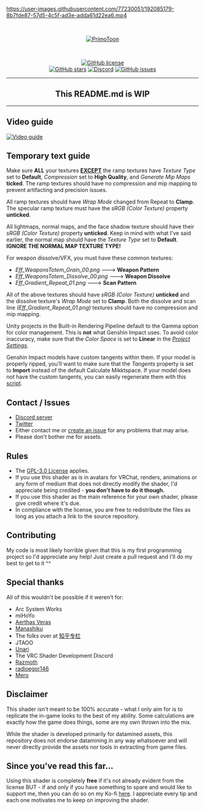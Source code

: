 https://user-images.githubusercontent.com/77230051/192085179-8b7fde87-57d5-4c5f-ad3e-adda61d22ea6.mp4

<br>
<p align="center">
    <a href="https://github.com/festivize/PrimoToon"><img src="https://user-images.githubusercontent.com/77230051/191998247-effb10b9-4320-4e39-8c32-29019f00a0f8.png" alt="PrimoToon"/></a>
</p><br>

<p align="center">
    <a href="https://github.com/festivize/PrimoToon/blob/main/LICENSE"><img alt="GitHub license" src="https://img.shields.io/github/license/festivize/PrimoToon?style=for-the-badge"></a><br>
    <a href="https://github.com/festivize/PrimoToon/stargazers"><img alt="GitHub stars" src="https://img.shields.io/github/stars/festivize/PrimoToon?style=for-the-badge"></a>
    <a href="https://discord.gg/85rP9SpAkF"><img alt="Discord" src="https://img.shields.io/discord/894925535870865498?style=for-the-badge"></a>
    <a href="https://github.com/festivize/PrimoToon/issues"><img alt="GitHub issues" src="https://img.shields.io/github/issues/festivize/PrimoToon?style=for-the-badge"></a>
</p>

---

<h2 align="center">This README.md is WIP</h2>

---

## Video guide
[![Video guide](https://pbs.twimg.com/media/FkrhGJ7UUAIcV2w?format=jpg)](https://youtu.be/KFkJuNbt6yo)

## Temporary text guide
Make sure **ALL** your textures <u>**EXCEPT**</u> the ramp textures have *Texture Type* set to **Default**, *Compression* set to **High Quality**, and *Generate Mip Maps* **ticked**. The ramp textures should have no compression and mip mapping to prevent artifacting and precision issues.

All ramp textures should have *Wrap Mode* changed from Repeat to **Clamp**. The specular ramp texture must have the *sRGB (Color Texture)* property **unticked**.

All lightmaps, normal maps, and the face shadow texture should have their *sRGB (Color Texture)* property **unticked**. Keep in mind with what I've said earlier, the normal map should have the *Texture Type* set to **Default**. **IGNORE THE NORMAL MAP TEXTURE TYPE!**

For weapon dissolve/VFX, you must have these common textures:
- *Eff_WeaponsTotem_Grain_00.png* ---> **Weapon Pattern**
- *Eff_WeaponsTotem_Dissolve_00.png* ---> **Weapon Dissolve**
- *Eff_Gradient_Repeat_01.png* ---> **Scan Pattern**

All of the above textures should have *sRGB (Color Texture)* **unticked** and the dissolve texture's *Wrap Mode* set to **Clamp**. Both the dissolve and scan line *(Eff_Gradient_Repeat_01.png)* textures should have no compression and mip mapping.

Unity projects in the Built-in Rendering Pipeline default to the Gamma option for color management. This is **not** what Genshin Impact uses. To avoid color inaccuracy, make sure that the *Color Space* is set to **Linear** in the [*Project Settings*](https://docs.unity3d.com/Manual/LinearRendering-LinearOrGammaWorkflow.html).

Genshin Impact models have custom tangents within them. If your model is properly ripped, you'll want to make sure that the *Tangents* property is set to **Import** instead of the default Calculate Mikktspace. If your model does not have the custom tangents, you can easily regenerate them with this [script](https://github.com/festivize/PrimoToon/blob/main/Assets/Scripts/AverageNormals.cs).

## Contact / Issues
- [Discord server](https://discord.gg/85rP9SpAkF)
- [Twitter](https://twitter.com/festivizing)
- Either contact me or [create an issue](https://github.com/festivize/PrimoToon/issues/new/choose) for any problems that may arise.
- Please don't bother me for assets.

## Rules
- The [GPL-3.0 License](https://github.com/festivize/Cheddar/blob/main/LICENSE) applies.
- If you use this shader as is in avatars for VRChat, renders, animations or any form of medium that does not directly modify the shader, I'd appreciate being credited - **you don't have to do it though.**
- If you use this shader as the main reference for your own shader, please give credit where it's due.
- In compliance with the license, you are free to redistribute the files as long as you attach a link to the source repository.

## Contributing
My code is most likely horrible given that this is my first programming project so I'd appreciate any help! Just create a pull request and I'll do my best to get to it ^^

## Special thanks
All of this wouldn't be possible if it weren't for:
- Arc System Works
- miHoYo
- [Aerthas Veras](https://github.com/Aerthas/) 
- [Manashiku](https://github.com/Manashiku/)
- The folks over at [知乎专栏](https://zhuanlan.zhihu.com/)
- JTAOO
- [Unari](https://twitter.com/UnariVR/)
- The VRC Shader Development Discord
- [Razmoth](https://github.com/Razmoth/)
- [radioegor146](https://github.com/radioegor146/)
- [Mero](https://github.com/GrownNed/)

## Disclaimer
This shader isn't meant to be 100% accurate - what I only aim for is to replicate the in-game looks to the best of my ability. Some calculations are exactly how the game does things, some are my own thrown into the mix.

While the shader is developed primarily for datamined assets, this repository does not endorse datamining in any way whatsoever and will never directly provide the assets nor tools in extracting from game files.

## Since you've read this far...
Using this shader is completely **free** if it's not already evident from the license BUT - if and only if you have something to spare and would like to support me, then you can do so on my Ko-fi [here](https://ko-fi.com/festivity). I appreciate every tip and each one motivates me to keep on improving the shader.
